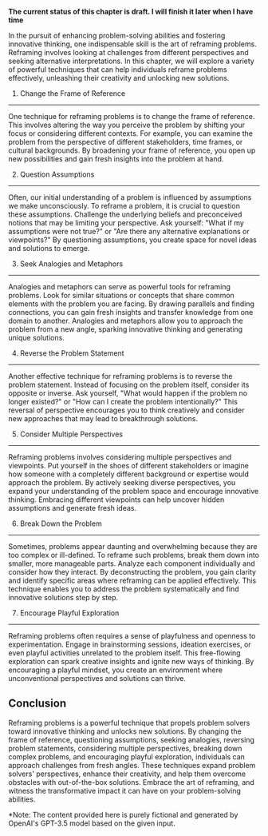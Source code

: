**The current status of this chapter is draft. I will finish it later when I have time**

In the pursuit of enhancing problem-solving abilities and fostering innovative thinking, one indispensable skill is the art of reframing problems. Reframing involves looking at challenges from different perspectives and seeking alternative interpretations. In this chapter, we will explore a variety of powerful techniques that can help individuals reframe problems effectively, unleashing their creativity and unlocking new solutions.

1. Change the Frame of Reference
--------------------------------

One technique for reframing problems is to change the frame of reference. This involves altering the way you perceive the problem by shifting your focus or considering different contexts. For example, you can examine the problem from the perspective of different stakeholders, time frames, or cultural backgrounds. By broadening your frame of reference, you open up new possibilities and gain fresh insights into the problem at hand.

2. Question Assumptions
-----------------------

Often, our initial understanding of a problem is influenced by assumptions we make unconsciously. To reframe a problem, it is crucial to question these assumptions. Challenge the underlying beliefs and preconceived notions that may be limiting your perspective. Ask yourself: "What if my assumptions were not true?" or "Are there any alternative explanations or viewpoints?" By questioning assumptions, you create space for novel ideas and solutions to emerge.

3. Seek Analogies and Metaphors
-------------------------------

Analogies and metaphors can serve as powerful tools for reframing problems. Look for similar situations or concepts that share common elements with the problem you are facing. By drawing parallels and finding connections, you can gain fresh insights and transfer knowledge from one domain to another. Analogies and metaphors allow you to approach the problem from a new angle, sparking innovative thinking and generating unique solutions.

4. Reverse the Problem Statement
--------------------------------

Another effective technique for reframing problems is to reverse the problem statement. Instead of focusing on the problem itself, consider its opposite or inverse. Ask yourself, "What would happen if the problem no longer existed?" or "How can I create the problem intentionally?" This reversal of perspective encourages you to think creatively and consider new approaches that may lead to breakthrough solutions.

5. Consider Multiple Perspectives
---------------------------------

Reframing problems involves considering multiple perspectives and viewpoints. Put yourself in the shoes of different stakeholders or imagine how someone with a completely different background or expertise would approach the problem. By actively seeking diverse perspectives, you expand your understanding of the problem space and encourage innovative thinking. Embracing different viewpoints can help uncover hidden assumptions and generate fresh ideas.

6. Break Down the Problem
-------------------------

Sometimes, problems appear daunting and overwhelming because they are too complex or ill-defined. To reframe such problems, break them down into smaller, more manageable parts. Analyze each component individually and consider how they interact. By deconstructing the problem, you gain clarity and identify specific areas where reframing can be applied effectively. This technique enables you to address the problem systematically and find innovative solutions step by step.

7. Encourage Playful Exploration
--------------------------------

Reframing problems often requires a sense of playfulness and openness to experimentation. Engage in brainstorming sessions, ideation exercises, or even playful activities unrelated to the problem itself. This free-flowing exploration can spark creative insights and ignite new ways of thinking. By encouraging a playful mindset, you create an environment where unconventional perspectives and solutions can thrive.

Conclusion
----------

Reframing problems is a powerful technique that propels problem solvers toward innovative thinking and unlocks new solutions. By changing the frame of reference, questioning assumptions, seeking analogies, reversing problem statements, considering multiple perspectives, breaking down complex problems, and encouraging playful exploration, individuals can approach challenges from fresh angles. These techniques expand problem solvers' perspectives, enhance their creativity, and help them overcome obstacles with out-of-the-box solutions. Embrace the art of reframing, and witness the transformative impact it can have on your problem-solving abilities.

\*Note: The content provided here is purely fictional and generated by OpenAI's GPT-3.5 model based on the given input.
